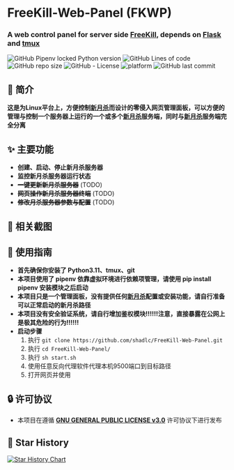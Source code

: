 # FreeKill-Web-Panel (FKWP)

### A web control panel for server side [FreeKill](https://github.com/Qsgs-Fans/FreeKill/), depends on [Flask](https://github.com/pallets/flask) and [tmux](https://github.com/tmux/tmux)

![GitHub Pipenv locked Python version](https://img.shields.io/github/pipenv/locked/python-version/shadlc/FreeKill-Web-Panel)
![GitHub Lines of code](https://img.shields.io/tokei/lines/github/shadlc/FreeKill-Web-Panel)
![GitHub repo size](https://img.shields.io/github/repo-size/shadlc/FreeKill-Web-Panel)
![GitHub - License](https://img.shields.io/github/license/shadlc/FreeKill-Web-Panel)
![platform](https://img.shields.io/badge/platform-linux-blue)
![GitHub last commit](https://img.shields.io/github/last-commit/shadlc/FreeKill-Web-Panel)

## 💬 简介
**这是为Linux平台上，方便控制[新月杀](https://github.com/Qsgs-Fans/FreeKill/)而设计的零侵入网页管理面板，可以方便的管理与控制一个服务器上运行的一个或多个[新月杀](https://github.com/Qsgs-Fans/FreeKill/)服务端，同时与[新月杀](https://github.com/Qsgs-Fans/FreeKill/)服务端完全分离**

## ✨ 主要功能

- **创建、启动、停止新月杀服务器**
- **监控新月杀服务器运行状态**
- ~~**一键更新新月杀服务器**~~ (TODO)
- ~~**网页操作新月杀服务器终端**~~ (TODO)
- ~~**修改月杀服务器参数与配置**~~ (TODO)

## 📸 相关截图


## 📝 使用指南
- **首先确保你安装了 Python3.11、tmux、git**
- **本项目使用了 pipenv 依靠虚拟环境进行依赖项管理，请使用 pip install pipenv 安装模块之后启动**
- **本项目只是一个管理面板，没有提供任何[新月杀](https://github.com/Qsgs-Fans/FreeKill/)配置或安装功能，请自行准备可以正常启动的新月杀路径**
- **本项目没有安全验证系统，请自行增加鉴权模块‼️‼️‼️注意，直接暴露在公网上是极其危险的行为‼️‼️‼️**
- **启动步骤**
  1. 执行 `git clone https://github.com/shadlc/FreeKill-Web-Panel.git`
  2. 执行 `cd FreeKill-Web-Panel/`
  3. 执行 `sh start.sh`
  4. 使用任意反向代理软件代理本机9500端口到目标路径
  5. 打开网页并使用


## 🔒️ 许可协议
- 本项目在遵循 [**GNU GENERAL PUBLIC LICENSE v3.0**](https://www.gnu.org/licenses/gpl-3.0.html) 许可协议下进行发布

## 🌟 Star History

[![Star History Chart](https://api.star-history.com/svg?repos=shadlc/FreeKill-Web-Panel&type=Date)](https://star-history.com/#shadlc/FreeKill-Web-Panel)
